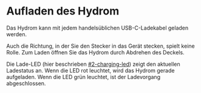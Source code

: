# Aufladen des Hydrom

Das Hydrom kann mit jedem handelsüblichen USB-C-Ladekabel geladen werden.

Auch die Richtung, in der Sie den Stecker in das Gerät stecken, spielt keine Rolle. Zum Laden öffnen Sie das Hydrom durch Abdrehen des Deckels.

Die Lade-LED (hier beschrieben [#2-charging-led](indicator-leds.md#2-charging-led "mention")) zeigt den aktuellen Ladestatus an. Wenn die LED rot leuchtet, wird das Hydrom gerade aufgeladen. Wenn die LED grün leuchtet, ist der Ladevorgang abgeschlossen.
